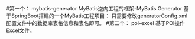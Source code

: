 #第一个： mybatis-generator
MyBatis逆向工程的框架-MyBatis Generator
基于SpringBoot搭建的一个MyBatis工程项目：
    只需要修改generatorConfig.xml配置文件中的数据库表格信息和表名即可。
#第二个： poi-excel
基于POI操作Excel文件。